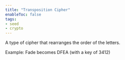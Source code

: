 ```yaml
---
title: "Transposition Cipher"
enableToc: false
tags:
- seed
- crypto
---
```


A type of cipher that rearranges the order of the letters.

Example: Fade becomes DFEA (with a key of 3412)